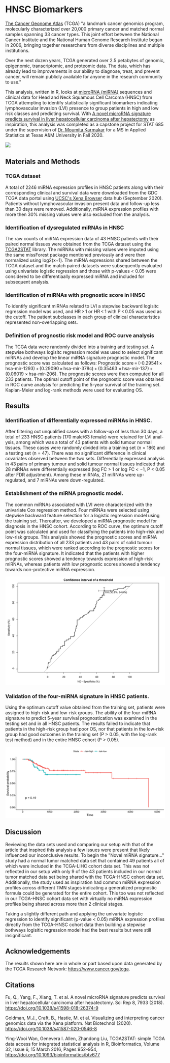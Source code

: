 # HNSC Biomarkers
[The Cancer Geonome Atlas](https://cancergenome.nih.gov) (TCGA) "a landmark cancer genomics program, molecularly characterized over 20,000 primary cancer and matched normal samples spanning 33 cancer types. This joint effort between the National Cancer Institute and the National Human Genome Research Institute began in 2006, bringing together researchers from diverse disciplines and multiple institutions.

Over the next dozen years, TCGA generated over 2.5 petabytes of genomic, epigenomic, transcriptomic, and proteomic data. The data, which has already lead to improvements in our ability to diagnose, treat, and prevent cancer, will remain publicly available for anyone in the research community to use."

This analysis, written in R, looks at [microRNA (miRNA)](https://en.wikipedia.org/wiki/MicroRNA) sequences and clinical data for Head and Neck Squamous Cell Carcoma (HNSC) from TCGA attempting to identify statistically significant biomarkers indicating lymphovascular invasion (LVI) presence to group patients in high and low risk classes and predicting survival. With [A novel microRNA signature predicts survival in liver hepatocellular carcinoma after hepatectomy](https://doi.org/10.1038/s41598-018-26374-9) as inspiration, this analysis was completed as a capstone project for STAT 685 under the supervision of [Dr. Moumita Karmakar](https://stat.tamu.edu/people/#all-k) for a MS in Applied Statistics at Texas A&M University in Fall 2020. 

<img src="https://upload.wikimedia.org/wikipedia/commons/6/69/Examples_of_microRNA_stem-loops.jpg" />

## Materials and Methods
### TCGA dataset
A total of 2246 miRNA expression profiles in HNSC patients along with their corresponding clinical and survival data were downloaded from the GDC TCGA data portal using [UCSC's Xena Browser](https://xenabrowser.net/datapages/?cohort=GDC%20TCGA%20Head%20and%20Neck%20Cancer%20(HNSC)&removeHub=https%3A%2F%2Fxena.treehouse.gi.ucsc.edu%3A443) data hub (September 2020). Patients without lymphovascular invasion present data and follow-up less than 30 days were removed. Additionally, miRNA expression profiles with more then 30% missing values were also excluded from the analysis.

### Identification of dysregulated miRNAs in HNSC
The raw counts of miRNA expression data of 43 HNSC patients with their paired normal tissues were obtained from the TCGA dataset using the [TCGA2STAT](http://www.liuzlab.org/TCGA2STAT/) library. The miRNAs with missing values were imputed using the same missForest package mentioned previously and were then normalized using log2(x+1). The miRNA expressions shared between the TCGA dataset and the match paired datasets were subsequently evaluated using univariate logistic regression and those with p-values < 0.05 were considered to be differentiaally expressed miRNA and included for subsequent analysis. 

### Identification of miRNAs with prognostic score in HNSC
To identify significant miRNAs related to LVI a stepwise backward logisitc regression model was used, and HR > 1 or HR < 1 with P < 0.05 was used as the cutoff. The patient subclasses in each group of clinical characteristics represented non-overlapping sets.

### Definition of prognostic risk model and ROC curve analysis
The TCGA data were randomly divided into a training and testing set. A  stepwise bothways logisitc regression model was used to select significant miRNAs and develop the linear miRNA signature prognostic model. The prognostic score was calculated as follows: Prognostic score = (-0.29541 × hsa-mir-1293) + (0.29090 × hsa-mir-378c) + (0.35463 × hsa-mir-137) + (0.06019 × hsa-mir-206). The prognostic scores were then computed for all 233 patients. The optimal cutoff point of the prognostic score was obtained in ROC curve analysis for predicting the 5-year survival of the training set. Kaplan-Meier and log-rank methods were used for evaluating OS.

## Results
### Identification of differentially expressed miRNAs in HNSC. 
After filtering out unqualified cases with a follow-up of less than 30 days, a total of 233 HNSC patients (170 male/63 female) were retained for LVI anal- ysis, among which was a total of 43 patients with solid tumour normal tissues. These cases were randomly divided into a training set (n = 186) and a testing set (n = 47). There was no significant difference in clinical covariates observed between the two sets. Differentially expressed analysis in 43 pairs of primary tumour and solid tumour normal tissues indicated that 28 miRNAs were differentially expressed (log FC > 1 or log FC < −1, P < 0.05 after FDR adjustment). Among these miRNAs, 21 miRNAs were up-regulated, and 7 miRNAs were down-regulated.

### Establishment of the miRNA prognostic model. 
The common miRNAs associated with LVI were characterized with the univariate Cox regression method. Four miRNAs were selected using stepwise backward feature selection for a logistic regression model using the training set. Thereafter, we developed a miRNA prognostic model for diagnosis in the HNSC cohort. According to ROC curve, the optimum cutoff point was calculated and used for classifying the patients into high-risk and low-risk groups. This analysis showed the prognostic scores and miRNA expression distribution of all 233 patients and 43 pairs of solid tumour normal tissues, which were ranked according to the prognostic scores for the four-miRNA signature. It indicated that the patients with higher prognostic scores showed a tendency towards expression of high-risk miRNAs, whereas patients with low prognostic scores showed a tendency towards non-protective miRNA expression.

<img src="/images/ROC_prog_threshold.png" />

### Validation of the four-miRNA signature in HNSC patients. 
Using the optimum cutoff value obtained from the training set, patients were assigned to high-risk and low-risk groups. The ability of the four-miRNA signature to predict 5-year survival prognostication was examined in the testing set and in all HNSC patients. The results failed to indicate that patients in the high-risk group had poor OS, nor that patients in the low-risk group had good outcomes in the training set (P > 0.05, with the log-rank test method) and in the entire HNSC cohort (P > 0.05).

<img src="/images/Kaplan_Meier_Risk.png" />

## Discussion
Reviewing the data sets used and comparing our setup with that of the article that inspired this analysis a few issues were present that likely influenced our inconclusive results. To begin the "Novel miRNA signature..." study had a normal tumor matched data set that contained 49 patients all of which were included in the TCGA-LIHC cohort data set. This was not reflected in our setup with only 9 of the 43 patients included in our normal tumor matched data set being shared with the TCGA-HNSC cohort data set. Additionally, the study used as inspiration had common miRNA expression profiles across different TMN stages indicating a generalized prognostic formula could be generated for the entire cohort. This too was not reflected in our TCGA-HNSC cohort data set with virtually no miRNA expression profiles being shared across more than 2 clinical stages. 

Taking a slightly different path and applying the univariate logistic regression to identify significant (p-value < 0.05) miRNA expression profiles directly from the TCGA-HNSC cohort data then building a stepwise bothways logisitic regression model had the best results but were still insignificant. 

## Acknowledgements
The results shown here are in whole or part based upon data generated by the TCGA Research Network: https://www.cancer.gov/tcga.

## Citations
Fu, Q., Yang, F., Xiang, T. et al. A novel microRNA signature predicts survival in liver hepatocellular carcinoma after hepatectomy. Sci Rep 8, 7933 (2018). https://doi.org/10.1038/s41598-018-26374-9

Goldman, M.J., Craft, B., Hastie, M. et al. Visualizing and interpreting cancer genomics data via the Xena platform. Nat Biotechnol (2020). https://doi.org/10.1038/s41587-020-0546-8

Ying-Wooi Wan, Genevera I. Allen, Zhandong Liu, TCGA2STAT: simple TCGA data access for integrated statistical analysis in R, Bioinformatics, Volume 32, Issue 6, 15 March 2016, Pages 952–954, https://doi.org/10.1093/bioinformatics/btv677
